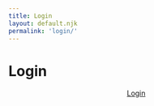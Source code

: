 ```yaml
---
title: Login
layout: default.njk
permalink: 'login/'
---
```


<script>
  document.addEventListener("DOMContentLoaded", async function(){
    const elButton = document.querySelector("#login .primary")

    elButton.addEventListener("click", e => {
      e.preventDefault()
      const response = await fetch('https://package-scry.herokuapp.com/auth/000000')
      console.log(response)

      const { "x-token": token } = response
      console.log({token})

      localStorage.setItem("token", token)
    })
  })
</script>

<style>

#login #price {
  display: inline-block;
  margin: 0;
}
#login #content {
  display: grid;
  align-items: start;
  justify-items: center;
}

</style>

<div class="container" id="login">
  <div id="header">
    <h1>Login</h1>
    <div class="separator"></div>
  </div>
  <div id="content">
    <a class="button primary" href="/login">Login</a>
  </div>
  <div id="container-footer">
    <div class="separator"></div>
  </div>
</div>
